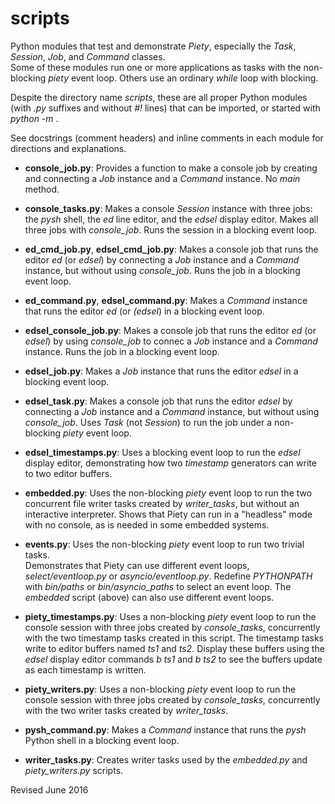 
scripts
=======

Python modules that test and demonstrate *Piety*, especially the *Task*, 
*Session*, *Job*, and *Command* classes.   
Some of these modules run one or more applications as tasks with the
non-blocking *piety* event loop.  Others use an ordinary *while* loop
with blocking.

Despite the directory name *scripts*, these are all proper Python
modules (with *.py* suffixes and without *#!* lines) that can be
imported, or started with *python -m* .  

See docstrings (comment headers) and inline comments in each module
for directions and explanations.

- **console_job.py**: Provides a function to make a console job by
  creating and connecting a *Job* instance and a *Command* instance.
  No *main* method.

- **console_tasks.py**: Makes a console *Session* instance with
  three jobs: the *pysh* shell, the *ed* line editor, and the *edsel*
  display editor.  Makes all three jobs with *console_job*.  Runs
  the session in a blocking event loop.

- **ed_cmd_job.py**, **edsel_cmd_job.py**: Makes a console job that runs the editor *ed*
  (or *edsel*) by connecting a *Job* instance and a *Command* instance, but without
  using *console_job*.  Runs the job in a blocking event loop.

- **ed_command.py**, **edsel_command.py**: Makes a *Command* instance
  that runs the editor *ed* (or *(edsel*) in a blocking event loop.

- **edsel_console_job.py**: Makes a console job that runs the editor *ed*
  (or *edsel*) by  using *console_job* to connec a *Job* instance and a 
  *Command* instance.  Runs the job in a blocking event loop.

- **edsel_job.py**: Makes a *Job* instance that runs the editor *edsel* 
   in a blocking event loop.

- **edsel_task.py**: Makes a console job that runs the editor *edsel*
  by connecting a *Job* instance and a *Command* instance, but without
  using *console_job*.  Uses *Task* (not *Session*) to run the job under 
  a non-blocking *piety* event loop.

- **edsel_timestamps.py**: Uses a blocking event loop to run the *edsel*
    display editor, demonstrating how two *timestamp* generators can 
    write to two editor buffers.

- **embedded.py**: Uses the non-blocking *piety* event loop to run the two concurrent file
   writer tasks created by *writer_tasks*, but without an interactive
   interpreter.  Shows that Piety can run in a "headless" mode with no
   console, as is needed in some embedded systems.

- **events.py**: Uses the non-blocking *piety* event loop to run two trivial tasks.  
  Demonstrates that Piety can use different event loops, 
  *select/eventloop.py* or *asyncio/eventloop.py*.  Redefine *PYTHONPATH*
  with *bin/paths* or *bin/asyncio_paths* to select an event loop.
  The *embedded* script (above) can also use different event loops.

- **piety_timestamps.py**: Uses a non-blocking *piety* event loop to run the
  console session with three jobs created by *console_tasks*,
  concurrently with the two timestamp tasks created in this script.
  The timestamp tasks write to editor buffers named *ts1* and *ts2*.
  Display these buffers using the *edsel* display editor commands *b ts1*
  and *b ts2* to see the buffers update as each timestamp is written.

- **piety_writers.py**: Uses a non-blocking *piety* event loop to run 
  the console session with
  three jobs created by *console_tasks*, concurrently with the two
  writer tasks created by *writer_tasks*.

- **pysh_command.py**: Makes a *Command* instance
  that runs the *pysh* Python shell in a blocking event loop.

- **writer_tasks.py**: Creates writer tasks used by the *embedded.py* and
    *piety_writers.py* scripts.

Revised June 2016
